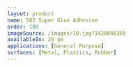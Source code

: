```yaml
---
layout: product
name: 502 Super Glue Adhesive
order: 100
imageSource: /images/10.jpg?1420046369
availableIn: 20 gm
applications: [General Purpose]
surfaces: [Metal, Plastics, Rubber]
---
```


